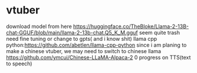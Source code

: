 # vtuber
download model from here https://huggingface.co/TheBloke/Llama-2-13B-chat-GGUF/blob/main/llama-2-13b-chat.Q5_K_M.gguf
seem quite trash need fine tuning or change to gpts( and i know shit)
llama cpp python:https://github.com/abetlen/llama-cpp-python
since i am planing to make a chinese vtuber, we may need to switch to chinese llama https://github.com/ymcui/Chinese-LLaMA-Alpaca-2
0 progress on TTS(text to speech)
